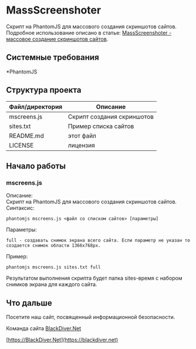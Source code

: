 # MassScreenshoter
Скрипт на PhantomJS для массового создания скриншотов сайтов.
Подробное использование описано в статье: [MassScreenshoter - массовое создание скриншотов сайтов](https://blackdiver.net/it/linux/4511).

## Системные требования
*PhantomJS

## Структура проекта

| Файл/директория | Описание |
| ---------------| -------- |
| mscreens.js | Скрипт создания скриншотов |
| sites.txt | Пример списка сайтов |
| README.md | этот файл |
| LICENSE | лицензия |

## Начало работы
### mscreens.js
Описание:  
Скрипт на PhantomJS для массового создания скриншотов сайтов.
Синтаксис:
```
phantomjs mscreens.js <файл со списком сайтов> [параметры]
```
Параметры:
```
full - создавать снимок экрана всего сайта. Если параметр не указан то создается снимок области 1366x768px.
```
Пример:
```
phantomjs mscreens.js sites.txt full
```
Результатом выполнения скрипта будет папка sites-время с набором снимков экрана для каждого сайта. 

## Что дальше

Посетите наш сайт, посвященный информационной безопасности.

Команда сайта [BlackDiver.Net](https://blackdiver.net)

[https://BlackDiver.Net](https://blackdiver.net)
